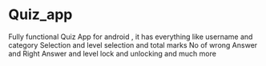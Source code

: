 # Quiz_app
Fully functional Quiz App for android , it has everything like username and category Selection and level selection and total marks No of wrong Answer and Right Answer and level lock and unlocking and much more 
